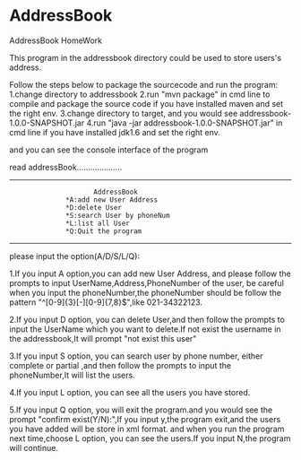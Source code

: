 AddressBook
============

AddressBook  HomeWork

This program in the addressbook directory could be used to store users's address.

Follow the steps below to package the sourcecode and run the program:
1.change directory to addressbook
2.run "mvn package" in cmd line to compile and package the source code if you have installed maven and set the right env.
3.change directory to target, and you would see addressbook-1.0.0-SNAPSHOT.jar
4.run "java -jar addressbook-1.0.0-SNAPSHOT.jar" in cmd line if you have installed jdk1.6 and set the right env.

and you can see the console interface of the program

read addressBook....................
************************************************************************
                         AddressBook                                    
                  *A:add new User Address   
                  *D:delete User            
                  *S:search User by phoneNum
                  *L:list all User          
                  *Q:Quit the program       
************************************************************************
please input the option(A/D/S/L/Q):

1.If you input A option,you can add new User Address, and please follow the prompts to input
UserName,Address,PhoneNumber of the user, be careful when you input the phoneNumber,the phoneNumber
should be follow the pattern "^[0-9]{3}[-][0-9]{7,8}$",like 021-34322123.

2.If you input D option, you can delete User,and then follow the prompts to input the UserName 
which you want to delete.If not exist the username in the addressbook,It will prompt "not exist this user"

3.If you input S option, you can search user by phone number, either complete or partial ,and then follow the prompts 
to input the phoneNumber,It will list the users.

4.If you input L option, you can see all the users you have stored.

5.If you input Q option, you will exit the program.and you would see the prompt
"confirm exist(Y/N):",If you input y,the program exit,and the users you have added will be store in xml format.
and when you run the program next time,choose L option, you  can see the users.If you input N,the program will continue.

